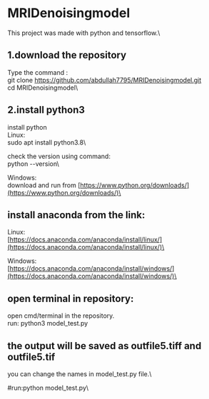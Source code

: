 # MRIDenoisingmodel

This project was made with python and tensorflow.\

## 1.download the repository

Type the command :\
git clone https://github.com/abdullah7795/MRIDenoisingmodel.git \
cd MRIDenoisingmodel\


## 2.install python3

install python \
Linux:\
sudo apt install python3.8\

check the version using command:\
python --version\

Windows:\
download and run from [https://www.python.org/downloads/](https://www.python.org/downloads/)\



## install anaconda from the link:

Linux:\
[https://docs.anaconda.com/anaconda/install/linux/](https://docs.anaconda.com/anaconda/install/linux/)\

Windows:\
[https://docs.anaconda.com/anaconda/install/windows/](https://docs.anaconda.com/anaconda/install/windows/)\


## open terminal in repository:

open cmd/terminal in the repository.\
run: python3 model_test.py

## the output will be saved as outfile5.tiff and outfile5.tif

you can change the names in model_test.py file.\





#run:python model_test.py\
